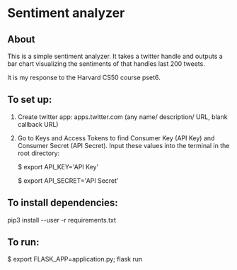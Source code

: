 # Sentiment analyzer

## About

This is a simple sentiment analyzer. It takes a twitter handle and outputs a bar chart visualizing the sentiments of that handles last 200 tweets.

It is my response to the Harvard CS50 course pset6.

## To set up:

1. Create twitter app: apps.twitter.com (any name/ description/ URL, blank callback URL)
2. Go to Keys and Access Tokens to find Consumer Key (API Key) and Consumer Secret (API Secret). Input these values into the terminal in the root directory:

    $ export API_KEY='API Key'
    
    $ export API_SECRET='API Secret'

## To install dependencies:

pip3 install --user -r requirements.txt

## To run:

$ export FLASK_APP=application.py; flask run
